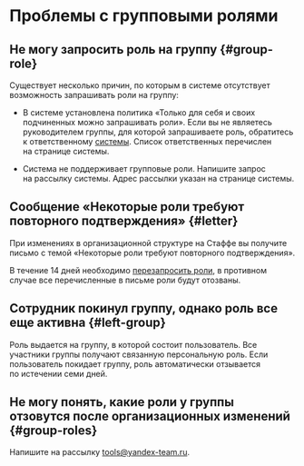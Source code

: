# Проблемы с групповыми ролями 

## Не могу запросить роль на группу  {#group-role}

Существует несколько причин, по которым в системе отсутствует возможность запрашивать роли на группу: 
- В системе установлена политика «Только для себя и своих подчиненных можно запрашивать роли».
    Если вы не являетесь руководителем группы, для которой запрашиваете роль, обратитесь к ответственному [системы](https://idm.yandex-team.ru/systems). Список ответственных перечислен на странице системы.
    
- Система не поддерживает групповые роли.
    Напишите запрос на рассылку системы. Адрес рассылки указан на странице системы.

## Сообщение «Некоторые роли требуют повторного подтверждения» {#letter}

При изменениях в организационной структуре на Стаффе вы получите письмо с темой «Некоторые роли требуют повторного подтверждения».

В течение 14 дней необходимо [перезапросить роли](query-role.md#recall-role), в противном случае все перечисленные в письме роли будут отозваны.

## Сотрудник покинул группу, однако роль все еще активна {#left-group}

Роль выдается на группу, в которой состоит пользователь. Все участники группы получают связанную персональную роль. Если пользователь покидает группу, роль автоматически отзывается по истечении семи дней.

## Не могу понять, какие роли у группы отзовутся после организационных изменений {#group-roles}

Напишите на рассылку <tools@yandex-team.ru>.

